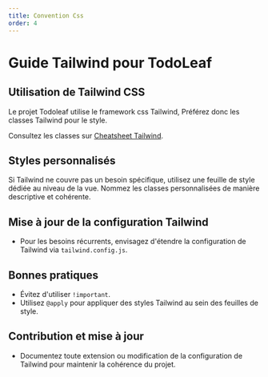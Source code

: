 ```yaml
---
title: Convention Css
order: 4
---
```


# Guide Tailwind pour TodoLeaf

## Utilisation de Tailwind CSS
Le projet Todoleaf utilise le framework css Tailwind, Préférez donc les classes Tailwind pour le style.

Consultez les classes sur [Cheatsheet Tailwind](https://tailwindcomponents.com/cheatsheet/).

## Styles personnalisés

Si Tailwind ne couvre pas un besoin spécifique, utilisez une feuille de style dédiée au niveau de la vue.
Nommez les classes personnalisées de manière descriptive et cohérente.

## Mise à jour de la configuration Tailwind
- Pour les besoins récurrents, envisagez d'étendre la configuration de Tailwind via `tailwind.config.js`.

## Bonnes pratiques
- Évitez d'utiliser `!important`.
- Utilisez `@apply` pour appliquer des styles Tailwind au sein des feuilles de style.

## Contribution et mise à jour
- Documentez toute extension ou modification de la configuration de Tailwind pour maintenir la cohérence du projet.
